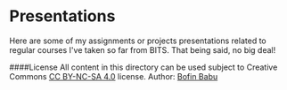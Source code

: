# Presentations
Here are some of my assignments or projects presentations related to regular courses I've taken so far from BITS.
That being said, no big deal!

####License
All content in this directory can be used subject to Creative Commons [CC BY-NC-SA 4.0](https://creativecommons.org/licenses/by-nc-sa/4.0/) license.
Author: [Bofin Babu](https://www.bofinbabu.com)
